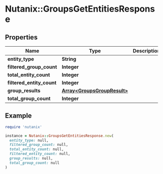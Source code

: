# Nutanix::GroupsGetEntitiesResponse

## Properties

| Name | Type | Description | Notes |
| ---- | ---- | ----------- | ----- |
| **entity_type** | **String** |  | [optional] |
| **filtered_group_count** | **Integer** |  | [optional] |
| **total_entity_count** | **Integer** |  | [optional] |
| **filtered_entity_count** | **Integer** |  | [optional] |
| **group_results** | [**Array&lt;GroupsGroupResult&gt;**](GroupsGroupResult.md) |  | [optional] |
| **total_group_count** | **Integer** |  | [optional] |

## Example

```ruby
require 'nutanix'

instance = Nutanix::GroupsGetEntitiesResponse.new(
  entity_type: null,
  filtered_group_count: null,
  total_entity_count: null,
  filtered_entity_count: null,
  group_results: null,
  total_group_count: null
)
```

